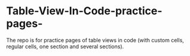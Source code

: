 # Table-View-In-Code-practice-pages-

The repo is for practice pages of table views in code (with custom cells, regular cells, one section and several sections). 
